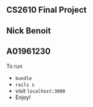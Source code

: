 ## CS2610 Final Project
## Nick Benoit
## A01961230

To run
* `bundle`
* `rails s`
* visit `localhost:3000`
* Enjoy!
